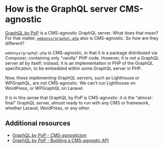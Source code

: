# How is the GraphQL server CMS-agnostic

[GraphQL by PoP](../layers/GraphQLByPoP) is a CMS-agnostic GraphQL server. What does that mean? For that matter, [`webonyx/graphql-php`](https://github.com/webonyx/graphql-php) also is CMS-agnostic. So how are they different?

`webonyx/graphql-php` is CMS-agnostic, in that it is a package distributed via Composer, containing only "vanilla" PHP code. However, it is not a GraphQL server all by itself; instead, it is an implementation in PHP of the GraphQL specification, to be embedded within some GraphQL server in PHP.

Now, these implementing GraphQL servers, such as Lighthouse or WPGraphQL, are not CMS-agnostic. We can't run Lighthouse on WordPress, or WPGraphQL on Laravel.

It is in this sense that GraphQL by PoP is CMS-agnostic: it is the "almost-final" GraphQL server, almost ready to run with any CMS or framework, whether Laravel, WordPress, or any other.

## Additional resources

- [GraphQL by PoP - CMS-agnosticism](https://graphql-by-pop.com/docs/architecture/cms-agnosticism.html)
- [GraphQL by PoP - Building a CMS-agnostic API](https://graphql-by-pop.com/guides/building-cms-agnostic-api.html)
